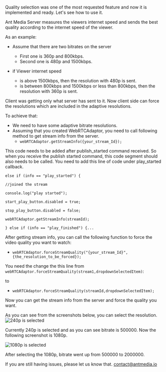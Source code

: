 Quality selection was one of the most requested feature and now it is implemented and ready.  Let's see how to use it.

Ant Media Server measures the viewers internet speed and sends the best quality according to the internet speed of the viewer.

As an example:
* Assume that there are two bitrates on the server
  * First one is 360p and 800kbps.
  * Second one is 480p and 1500kbps.

* if Viewer internet speed
  * is above 1500kbps, then the resolution with 480p is sent.
  * is between 800kbps and 1500kbps or less than 800kbps, then the resolution with 360p is sent.

Client was getting only what server has sent to it. Now client side can force the resolutions which are included in the adaptive resolutions.

To achieve that:
* We need to have some adaptive bitrate resolutions.
* Assuming that you created WebRTCAdaptor, you need to call following method to get stream info from the server.
  * `webRTCAdaptor.getStreamInfo({your_stream_Id});` 

This code needs to be added after publish_started command received. So when you receive the publish started command, this code segment should also needs to be called. You need to add this line of code under play_started callback.

```
else if (info == "play_started") {

//joined the stream

console.log("play started");

start_play_button.disabled = true;

stop_play_button.disabled = false;

webRTCAdaptor.getStreamInfo(streamId);

} else if (info == "play_finished") {...
```

After getting stream info, you can call the following function to force the video quality you want to watch:

* `webRTCAdaptor.forceStreamQuality("{your_stream_Id}",  {the_resolution_to_be_forced});`

You need the change the this line from `webRTCAdaptor.forceStreamQuality(stream1,dropdownSelectedItem)`:

to

* `webRTCAdaptor.forceStreamQuality(streamId,dropdownSelectedItem);`

Now you can get the stream info from the server and force the quality you want.

As you can see from the screenshots below, you can select the resolution.
![240p is selected](https://user-images.githubusercontent.com/54481799/91039162-b514e000-e614-11ea-80ce-f009e6006a19.png)

Currently 240p is selected and as you can see bitrate is 500000. Now the following screenshot is 1080p.

![1080p is selected](https://user-images.githubusercontent.com/54481799/91039211-cf4ebe00-e614-11ea-89f7-b750ee9d37af.png)

After selecting the 1080p, bitrate went up from 500000 to 2000000.

If you are still having issues, please let us know that. contact@antmedia.io